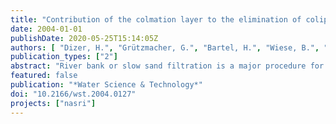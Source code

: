 ```yaml
---
title: "Contribution of the colmation layer to the elimination of coliphages by slow sand filtration"
date: 2004-01-01
publishDate: 2020-05-25T15:14:05Z
authors: [ "Dizer, H.", "Grützmacher, G.", "Bartel, H.", "Wiese, B.", "Szewzyk, R. G.", "López-Pila, J. M." ]
publication_types: ["2"]
abstract: "River bank or slow sand filtration is a major procedure for processing surface water to drinking water in central europe. In order to model the performance of river bank and slow sand filtration plants, we are studying the different mechanisms by which the elimination of pathogens is realized. An important question concerning the mode of action of slow sand filters and river bank filtration units is the role of the colmation layer or “schmutzdecke” on the elimination of human pathogens. The  schmutzdecke is an organic layer which develops at the surface of the sand filter short after the onset of operation. We have inoculated a pilot plant for slow sand filtration with coliphages and determined their rate of breakthrough and their final elimination. In the first experiment, with a colmation layer still missing, the breakthrough of the coliphages in the 80 cm mighty sandy bed amounted to ca. 40 %. In contrast, less than 1 % of coliphages escaped from the filter as the same experiment was repeated two months later, when a substantial colmation layer had developed. Our preliminary conclusions are that the colmation layer is extremely efficient in eliminating of viruses."
featured: false
publication: "*Water Science & Technology*"
doi: "10.2166/wst.2004.0127"
projects: ["nasri"]
---
```


